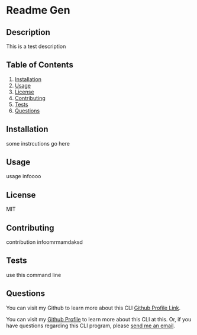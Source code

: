 
# Readme Gen

## Description 
This is a test description

## Table of Contents
1. [Installation](#Installation)
2. [Usage](#Usage)
3. [License](#license)
4. [Contributing](#Contributing)
5. [Tests](#Tests)
6. [Questions](#Questions)

## Installation
some instrcutions go here

## Usage
usage infoooo

## License
MIT

## Contributing
contribution infoomrmamdaksd

## Tests
use this command line 

## Questions
You can visit my Github to learn more about this CLI 
[Github Profile Link](https://www.github.com/kairora).

You can visit my [Github Profile](https://www.github.com/kairora) to learn more about this CLI at this.
Or, if you have questions regarding this CLI program, please [send me an email](mailto:brianna.bullock16@gmail.com). 